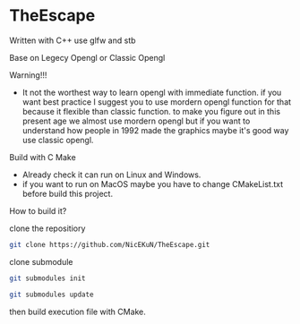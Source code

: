 # TheEscape

Written with C++
use glfw and stb

Base on Legecy Opengl or Classic Opengl

Warning!!! 
* It not the worthest way to learn opengl with immediate function. if you want best practice I suggest you to use mordern opengl function for that because it flexible than classic function. to make you figure out in this present age we almost use mordern opengl but if you want to understand how people in 1992 made the graphics maybe it's good way use classic opengl.

Build with C Make
* Already check it can run on Linux and Windows.
* if you want to run on MacOS maybe you have to change CMakeList.txt before build this project.

How to build it?

clone the repositiory
```sh
git clone https://github.com/NicEKuN/TheEscape.git
```
clone submodule

```sh
git submodules init
```
```sh
git submodules update 
```
then build execution file with CMake.
